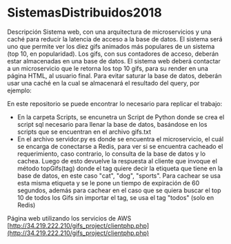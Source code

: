 # SistemasDistribuidos2018
Descripción
Sistema web, con una arquitectura de microservicios y una caché para reducir la latencia de acceso a la base de datos. El sistema será uno que permite ver los diez gifs animados más populares de un sistema (top 10, en popularidad). Los gifs, con sus contadores de acceso, deberán estar almacenadas en una base de datos. El sistema web deberá contactar a un microservicio que le retorna los top 10 gifs, para su render en una página HTML, al usuario final. Para evitar saturar la base de datos, deberán usar una caché en la cual se almacenará el resultado del query, por ejemplo:


En este repositorio se puede encontrar lo necesario para replicar el trabajo:
  - En la carpeta Scripts, se encunetra un Script de Python donde se crea el script sql necesario para llenar la base de datos, basándose en los scripts que se encuentran en el archivo gifs.txt
  - En el archivo servidor.py es donde se encuentra el microservicio, el cuál se encarga de conectarse a Redis, para ver si se encuentra cacheado el requerimiento, caso contrario, lo consulta de la base de datos y lo cachea. Luego de esto devuelve la respuesta al cliente que invoque el método topGifs(tag)  donde el tag quiere decir la etiqueta que tiene en la base de datos, en este caso "cat", "dog", "sports".  Para cachear se usa esta misma etiqueta y se le pone un tiempo de expiración de 60 segundos, además para cachear en el caso que se quiera buscar el top 10 de todos los Gifs sin importar el tag, se usa el tag "todos" (solo en Redis)
  

Página web utilizando los servicios de AWS [http://34.219.222.210/gifs_project/clientphp.php](http://34.219.222.210/gifs_project/clientphp.php)
